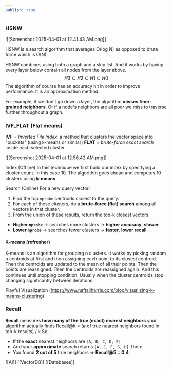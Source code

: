 ```yaml
---
publish: true
---
```



### HSNW

![[Screenshot 2025-04-01 at 12.41.43 AM.png]]

HSNW is a search algorithm that averages O(log N) as opposed to brute force which is O(N).

HSNW combines using both a graph and a skip list. And it works by having every layer below contain all nodes from the layer above. 
$$ H3​⊆H2​⊆H1​⊆H0 $$​
The algorithm of course has an accuracy hit in order to improve performance. It is an approximation method. 

For example, if we don’t go down a layer, the algorithm **misses finer-grained neighbors**. Or if a node's neighbors are all poor we miss to traverse further throughout a graph. 



### IVF_FLAT (Flat means)
**IVF** = _Inverted File Index_: a method that clusters the vector space into "buckets" (using k-means or similar)
**FLAT** = _brute-force exact search_ inside each selected cluster

![[Screenshot 2025-04-01 at 12.56.42 AM.png]]


Index (Offline)
In this technique we first build our index by specifying a cluster count. In this case 10. The algorithm goes ahead and computes 10 clusters using **k-means**. 

Search (Online)
For a new query vector:
1. Find the top `nprobe` centroids closest to the query.
2. For each of these clusters, do a **brute-force (flat) search** among all vectors in that cluster.
3. From the union of these results, return the top-k closest vectors.

- **Higher `nprobe`** → searches more clusters → **higher accuracy**, **slower**
- **Lower `nprobe`** → searches fewer clusters → **faster**, **lower recall**

#### K-means (refresher)
K-means is an algorithm for grouping n clusters. It works by picking random n centroids at first and then assigning each point to its closest centroid. Then the centroids are updated to the mean of all their points. Then the points are reassigned. Then the centroids are reassigned again. And this continues until stopping condition. Usually when the cluster centroids stop changing significantly between iterations.

Playful Visualization (https://www.naftaliharris.com/blog/visualizing-k-means-clustering)

### Recall
**Recall** measures **how many of the true (exact) nearest neighbors** your algorithm actually finds
Recall@k = (# of true nearest neighbors found in top-k results) / k
So:
- If the **exact** nearest neighbors are `[A, B, C, D, E]`
- And your **approximate** search returns `[A, C, F, G, H]`
Then:
- You found **2 out of 5** true neighbors ⇒ **Recall@5 = 0.4**



[[AI]] [[VectorDB]] [[Databases]]
